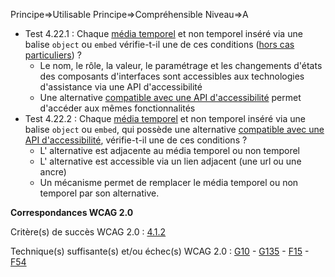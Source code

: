 Principe=>Utilisable
Principe=>Compréhensible
Niveau=>A

*   Test 4.22.1 : Chaque [média temporel](#mdia-temporel-type-son-vido-et-synchronis) et non temporel inséré via une balise `object` ou `embed` vérifie-t-il une de ces conditions ([hors cas particuliers](#critre-422 "Cas particuliers pour le critère 4.22")) ?
    *   Le nom, le rôle, la valeur, le paramétrage et les changements d'états des composants d'interfaces sont accessibles aux technologies d'assistance via une API d'accessibilité
    *   Une alternative [compatible avec une API d'accessibilité](#compatible-avec-les-technologies-dassistance) permet d'accéder aux mêmes fonctionnalités
*   Test 4.22.2 : Chaque [média temporel](#mdia-temporel-type-son-vido-et-synchronis) et non temporel inséré via une balise `object` ou `embed`, qui possède une alternative [compatible avec une API d'accessibilité](#compatible-avec-les-technologies-dassistance), vérifie-t-il une de ces conditions ?
    *   L' alternative est adjacente au média temporel ou non temporel
    *   L' alternative est accessible via un lien adjacent (une url ou une ancre)
    *   Un mécanisme permet de remplacer le média temporel ou non temporel par son alternative.

**Correspondances WCAG 2.0**

Critère(s) de succès WCAG 2.0 : [4.1.2](http://www.w3.org/Translations/WCAG20-fr/#ensure-compat-rsv)

Technique(s) suffisante(s) et/ou échec(s) WCAG 2.0 : [G10](http://www.w3.org/TR/WCAG-TECHS/G10.html) - [G135](http://www.w3.org/TR/WCAG-TECHS/G135.html) - [F15](http://www.w3.org/TR/WCAG-TECHS/F15.html) - [F54](http://www.w3.org/TR/WCAG-TECHS/F54.html)
